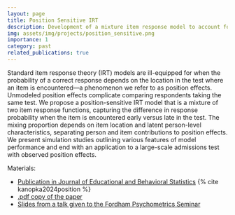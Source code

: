 ```yaml
---
layout: page
title: Position Sensitive IRT
description: Development of a mixture item response model to account for item position effects, with estimation software written in PyTorch.
img: assets/img/projects/position_sensitive.png
importance: 1
category: past
related_publications: true
---
```


Standard item response theory (IRT) models are ill-equipped for when the probability of a correct response depends on the location in the test where an item is encountered—a phenomenon we refer to as position effects. Unmodeled position effects complicate comparing respondents taking the same test. We propose a position-sensitive IRT model that is a mixture of two item response functions, capturing the difference in response probability when the item is encountered early versus late in the test. The mixing proportion depends on item location and latent person-level characteristics, separating person and item contributions to position effects. We present simulation studies outlining various features of model performance and end with an application to a large-scale admissions test with observed position effects.

Materials:
- [Publication in Journal of Educational and Behavioral Statistics](https://journals.sagepub.com/doi/full/10.3102/10769986241289399) {% cite kanopka2024position %}
- [.pdf copy of the paper](/assets/pdf/kanopka-domingue-2024-psirt.pdf)
- [Slides from a talk given to the Fordham Psychometrics Seminar](/assets/pdf/position_sensitive_slides.pdf)

